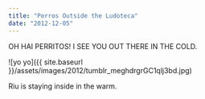 ```yaml
---
title: "Perros Outside the Ludoteca"
date: "2012-12-05"
---
```


OH HAI PERRITOS! I SEE YOU OUT THERE IN THE COLD.

![yo yo]({{ site.baseurl }}/assets/images/2012/tumblr_meghdrgrGC1qlj3bd.jpg)

Riu is staying inside in the warm.
